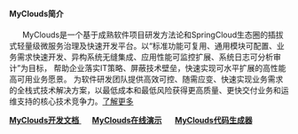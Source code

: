 #### MyClouds简介 
&nbsp;&nbsp;&nbsp;&nbsp;&nbsp;&nbsp;MyClouds是一个基于成熟软件项目研发方法论和SpringCloud生态圈的插拔式轻量级微服务治理及快速开发平台。以“标准功能可复用、通用模块可配置、业务需求快速开发、异构系统无缝集成、应用性能可监控扩展、系统日志可分析审计”为目标， 帮助企业落实IT策略、屏蔽技术壁垒，快速实现可水平扩展的高性能高可用业务愿景。 为软件研发团队提供高效可控、随需应变、快速实现业务需求的全栈式技术解决方案，以最低成本和最低风险获得更高质量、更快交付业务和运维支持的核心技术竞争力。[了解更多](https://gitee.com/osworks/MyClouds/wikis/pages)

[**MyClouds开发文档** ](https://gitee.com/osworks/MyClouds/wikis/pages) &nbsp;&nbsp;&nbsp;&nbsp; [**MyClouds在线演示**](http://118.126.108.44) &nbsp;&nbsp;&nbsp;&nbsp; [**MyClouds代码生成器**](https://gitee.com/osworks/Myclouds-Builder)
